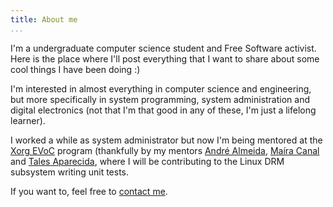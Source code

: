 ```yaml
---
title: About me
...
```


I'm a undergraduate computer science student and Free Software
activist. Here is the place where I'll post everything that I want to
share about some cool things I have been doing :)

I'm interested in almost everything in computer science and engineering,
but more specifically in system programming, system administration and digital
electronics (not that I'm that good in any of these, I'm just a lifelong
learner).

I worked a while as system administrator but now I'm being mentored
at the [Xorg EVoC](https://www.x.org/wiki/XorgEVoC/) program
(thankfully by my mentors [André Almeida](https://andrealmeid.com),
[Maíra Canal](https://mairacanal.github.io/) and [Tales
Aparecida](https://tales-aparecida.github.io/tales-tips-and-tricks/),
where I will be contributing to the Linux DRM subsystem writing unit tests.

If you want to, feel free to [contact me](/contact.html).
